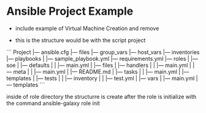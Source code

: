 # Ansible Project Example
* include example of  Virtual Machine Creation and remove

* this is the structure would be with the script project


\`\`\` Project |— ansible.cfg |— files |— group_vars |— host_vars |— inventories |— playbooks | |— sample_playbook.yml |— requirements.yml |— roles | |— soe | |— defaults | | |— main.yml | |— files | |— handlers | | |— main.yml | |— meta | | |— main.yml | |— README.md | |— tasks | | |— main.yml | |— templates | |— tests | | |— inventory | | |— test.yml | |— vars | |— main.yml |— templates \`\`\`


inside of role directory the structurre is create after the role is initialize with the command ansible-galaxy role init <Role Name>
